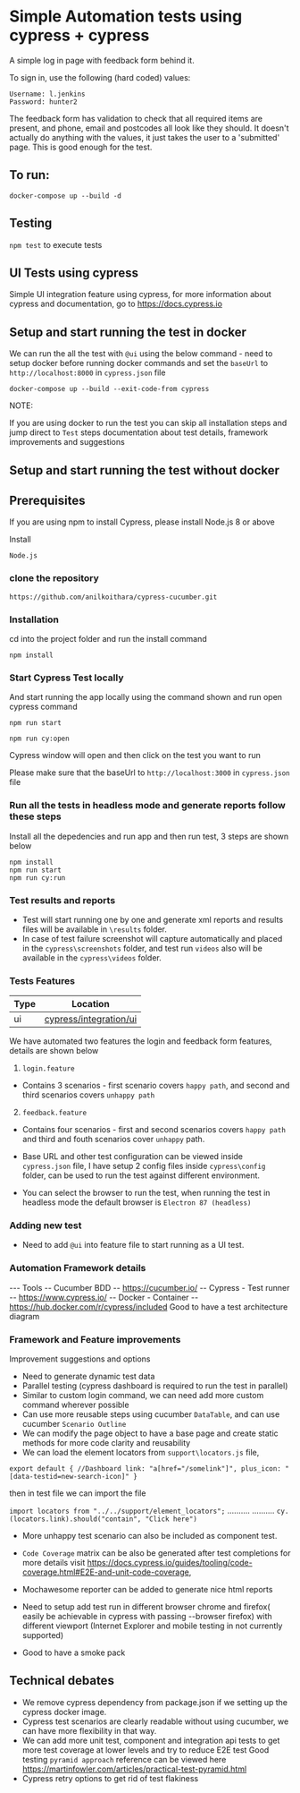 # Simple Automation tests using cypress + cypress

A simple log in page with feedback form behind it.

To sign in, use the following (hard coded) values:
```
Username: l.jenkins
Password: hunter2
```

The feedback form has validation to check that all required items are present, and phone, email and postcodes all look like they should. It doesn't actually do anything with the values, it just takes the user to a 'submitted' page. This is good enough for the test.

## To run:
`docker-compose up --build -d`

## Testing
`npm test` to execute tests

## UI Tests using cypress

Simple UI integration feature using cypress, for more information about cypress and documentation, go to https://docs.cypress.io

## Setup and start running the test in docker

We can run the all the test with `@ui` using the below command - need to setup docker before running docker commands and set the `baseUrl` to `http://localhost:8000` in `cypress.json` file 

`docker-compose up --build --exit-code-from cypress`

NOTE:

If you are using docker to run the test you can skip all installation steps and jump direct to `Test` steps documentation about test details, framework improvements and suggestions

## Setup and start running the test without docker
## Prerequisites
If you are using npm to install Cypress, please install Node.js 8 or above

Install

`Node.js`

### clone the repository

```
https://github.com/anilkoithara/cypress-cucumber.git

```

### Installation
cd into the project folder and run the install command

```
npm install
```

### Start Cypress Test locally

And start running the app locally using the command shown and run open cypress command 

```
npm run start
```

```
npm run cy:open
```

Cypress window will open and then click on the test you want to run

Please make sure that the baseUrl to `http://localhost:3000` in `cypress.json` file 

### Run all the tests in headless mode and generate reports follow these steps

Install all the depedencies and run app and then run test, 3 steps are shown below
```shell
npm install 
npm run start
npm run cy:run
```

### Test results and reports

- Test will start running one by one and generate xml reports and results files will be available in `\results` folder.
- In case of test failure screenshot will capture automatically and placed in the `cypress\screenshots` folder, and test run `videos` also will be available in the `cypress\videos` folder.

### Tests Features

| Type | Location                                             |
| ---- | ---------------------------------------------------- |
| ui   | [cypress/integration/ui](./cypress/integration/ui)   |



We have automated two features the login and feedback form features, details are shown below

1) `login.feature` 
- Contains 3 scenarios - first scenario covers `happy path`, and second and third scenarios covers `unhappy path`

2) `feedback.feature`
- Contains four scenarios - first and second scenarios covers `happy path` and third and fouth scenarios cover `unhappy` path.

- Base URL and other test configuration can be viewed inside `cypress.json` file, I have setup 2 config files inside `cypress\config` folder, can be used to run the test against different environment.

- You can select the browser to run the test, when running the test in headless mode the default browser is `Electron 87 (headless)`

 ### Adding new test 
  - Need to add `@ui` into feature file to start running as a UI test.

### Automation Framework details 
 --- Tools 
  -- Cucumber BDD -- https://cucumber.io/
  -- Cypress - Test runner -- https://www.cypress.io/
  -- Docker - Container -- https://hub.docker.com/r/cypress/included
  Good to have a test architecture diagram
### Framework and Feature improvements

Improvement suggestions and options 
- Need to generate dynamic test data
- Parallel testing (cypress dashboard is required to run the test in parallel)
- Similar to custom login command, we can need add more custom command wherever possible
- Can use more reusable steps using cucumber `DataTable`, and can use cucumber `Scenario Outline`
- We can modify the page object to have a base page and create static methods for more code clarity and reusability
- We can load the element locators from `support\locators.js` file,

`export default {
  //Dashboard
  link: "a[href="/somelink"]",
  plus_icon: "[data-testid=new-search-icon]"
  }`

then in test file we can import the file 

`import locators from "../../support/element_locators";`
..........
..........
`cy.(locators.link).should("contain", "Click here")`


- More unhappy test scenario can also be included as component test.

- `Code Coverage` matrix can be also be generated after test completions for more details visit https://docs.cypress.io/guides/tooling/code-coverage.html#E2E-and-unit-code-coverage,

- Mochawesome reporter can be added to generate nice html reports
- Need to setup add test run in different browser chrome and firefox( easily be achievable in cypress with passing --browser firefox) with different viewport (Internet Explorer and mobile testing in not currently supported)
- Good to have a smoke pack

## Technical debates
- We remove cypress dependency from package.json if we setting up the cypress docker image. 
- Cypress test scenarios are clearly readable without using cucumber, we can have more flexibility in that way.
- We can add more unit test, component and integration api tests to get more test coverage at lower levels and try to reduce E2E test 
Good testing `pyramid approach` reference can be viewed here https://martinfowler.com/articles/practical-test-pyramid.html
- Cypress retry options to get rid of test flakiness